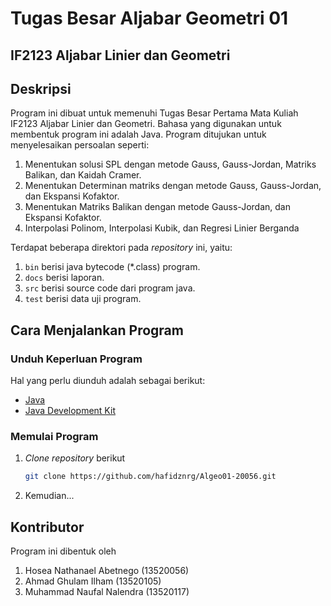 # Tugas Besar Aljabar Geometri 01
## IF2123 Aljabar Linier dan Geometri

## Deskripsi
Program ini dibuat untuk memenuhi Tugas Besar Pertama Mata Kuliah IF2123 Aljabar Linier dan Geometri. Bahasa yang digunakan untuk membentuk program ini adalah Java. Program ditujukan untuk menyelesaikan persoalan seperti:
1. Menentukan solusi SPL dengan metode Gauss, Gauss-Jordan, Matriks Balikan, dan Kaidah Cramer.
2. Menentukan Determinan matriks dengan metode Gauss, Gauss-Jordan, dan Ekspansi Kofaktor.
3. Menentukan Matriks Balikan dengan metode Gauss-Jordan, dan Ekspansi Kofaktor.
4. Interpolasi Polinom, Interpolasi Kubik, dan Regresi Linier Berganda

Terdapat beberapa direktori pada _repository_ ini, yaitu:
1. `bin` berisi java bytecode (*.class) program.
2. `docs` berisi laporan.
3. `src` berisi source code dari program java.
4. `test` berisi data uji program.

## Cara Menjalankan Program
### Unduh Keperluan Program
Hal yang perlu diunduh adalah sebagai berikut:
- [Java](https://www.java.com/en/download/)
- [Java Development Kit](https://www.oracle.com/java/technologies/downloads/#jdk19-windows)

### Memulai Program
1. _Clone_ _repository_ berikut
    ```sh
    git clone https://github.com/hafidznrg/Algeo01-20056.git
    ```
2. Kemudian...
   
## Kontributor
Program ini dibentuk oleh
1. Hosea Nathanael Abetnego             (13520056)
2. Ahmad Ghulam Ilham                   (13520105)
3. Muhammad Naufal Nalendra             (13520117)
